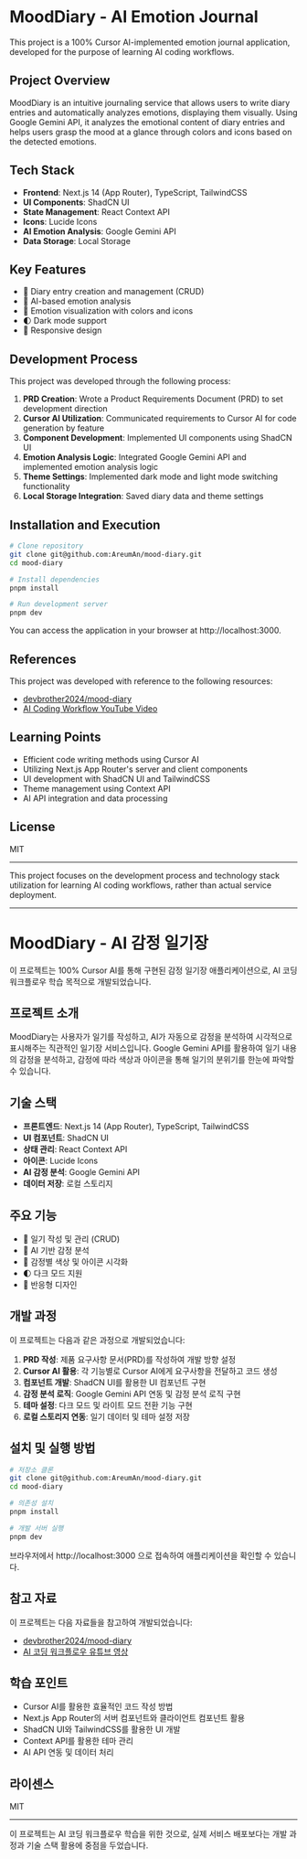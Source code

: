 # MoodDiary - AI Emotion Journal

This project is a 100% Cursor AI-implemented emotion journal application, developed for the purpose of learning AI coding workflows.


## Project Overview

MoodDiary is an intuitive journaling service that allows users to write diary entries and automatically analyzes emotions, displaying them visually. Using Google Gemini API, it analyzes the emotional content of diary entries and helps users grasp the mood at a glance through colors and icons based on the detected emotions.

## Tech Stack

- **Frontend**: Next.js 14 (App Router), TypeScript, TailwindCSS
- **UI Components**: ShadCN UI
- **State Management**: React Context API
- **Icons**: Lucide Icons
- **AI Emotion Analysis**: Google Gemini API
- **Data Storage**: Local Storage

## Key Features

- 📝 Diary entry creation and management (CRUD)
- 🧠 AI-based emotion analysis
- 🎨 Emotion visualization with colors and icons
- 🌓 Dark mode support
- 📱 Responsive design

## Development Process

This project was developed through the following process:

1. **PRD Creation**: Wrote a Product Requirements Document (PRD) to set development direction
2. **Cursor AI Utilization**: Communicated requirements to Cursor AI for code generation by feature
3. **Component Development**: Implemented UI components using ShadCN UI
4. **Emotion Analysis Logic**: Integrated Google Gemini API and implemented emotion analysis logic
5. **Theme Settings**: Implemented dark mode and light mode switching functionality
6. **Local Storage Integration**: Saved diary data and theme settings

## Installation and Execution

```bash
# Clone repository
git clone git@github.com:AreumAn/mood-diary.git
cd mood-diary

# Install dependencies
pnpm install

# Run development server
pnpm dev
```

You can access the application in your browser at http://localhost:3000.

## References

This project was developed with reference to the following resources:
- [devbrother2024/mood-diary](https://github.com/devbrother2024/mood-diary/tree/main)
- [AI Coding Workflow YouTube Video](https://youtu.be/4RCBcV2Ucpo?si=Ab1YuA-4Fd3nvty6)

## Learning Points

- Efficient code writing methods using Cursor AI
- Utilizing Next.js App Router's server and client components
- UI development with ShadCN UI and TailwindCSS
- Theme management using Context API
- AI API integration and data processing

## License

MIT

---

This project focuses on the development process and technology stack utilization for learning AI coding workflows, rather than actual service deployment.

---

# MoodDiary - AI 감정 일기장

이 프로젝트는 100% Cursor AI를 통해 구현된 감정 일기장 애플리케이션으로, AI 코딩 워크플로우 학습 목적으로 개발되었습니다.


## 프로젝트 소개

MoodDiary는 사용자가 일기를 작성하고, AI가 자동으로 감정을 분석하여 시각적으로 표시해주는 직관적인 일기장 서비스입니다. Google Gemini API를 활용하여 일기 내용의 감정을 분석하고, 감정에 따라 색상과 아이콘을 통해 일기의 분위기를 한눈에 파악할 수 있습니다.

## 기술 스택

- **프론트엔드**: Next.js 14 (App Router), TypeScript, TailwindCSS
- **UI 컴포넌트**: ShadCN UI
- **상태 관리**: React Context API
- **아이콘**: Lucide Icons
- **AI 감정 분석**: Google Gemini API
- **데이터 저장**: 로컬 스토리지

## 주요 기능

- 📝 일기 작성 및 관리 (CRUD)
- 🧠 AI 기반 감정 분석
- 🎨 감정별 색상 및 아이콘 시각화
- 🌓 다크 모드 지원
- 📱 반응형 디자인

## 개발 과정

이 프로젝트는 다음과 같은 과정으로 개발되었습니다:

1. **PRD 작성**: 제품 요구사항 문서(PRD)를 작성하여 개발 방향 설정
2. **Cursor AI 활용**: 각 기능별로 Cursor AI에게 요구사항을 전달하고 코드 생성
3. **컴포넌트 개발**: ShadCN UI를 활용한 UI 컴포넌트 구현
4. **감정 분석 로직**: Google Gemini API 연동 및 감정 분석 로직 구현
5. **테마 설정**: 다크 모드 및 라이트 모드 전환 기능 구현
6. **로컬 스토리지 연동**: 일기 데이터 및 테마 설정 저장

## 설치 및 실행 방법

```bash
# 저장소 클론
git clone git@github.com:AreumAn/mood-diary.git
cd mood-diary

# 의존성 설치
pnpm install

# 개발 서버 실행
pnpm dev
```

브라우저에서 http://localhost:3000 으로 접속하여 애플리케이션을 확인할 수 있습니다.

## 참고 자료

이 프로젝트는 다음 자료들을 참고하여 개발되었습니다:
- [devbrother2024/mood-diary](https://github.com/devbrother2024/mood-diary/tree/main)
- [AI 코딩 워크플로우 유튜브 영상](https://youtu.be/4RCBcV2Ucpo?si=Ab1YuA-4Fd3nvty6)

## 학습 포인트

- Cursor AI를 활용한 효율적인 코드 작성 방법
- Next.js App Router의 서버 컴포넌트와 클라이언트 컴포넌트 활용
- ShadCN UI와 TailwindCSS를 활용한 UI 개발
- Context API를 활용한 테마 관리
- AI API 연동 및 데이터 처리

## 라이센스

MIT

---

이 프로젝트는 AI 코딩 워크플로우 학습을 위한 것으로, 실제 서비스 배포보다는 개발 과정과 기술 스택 활용에 중점을 두었습니다.
